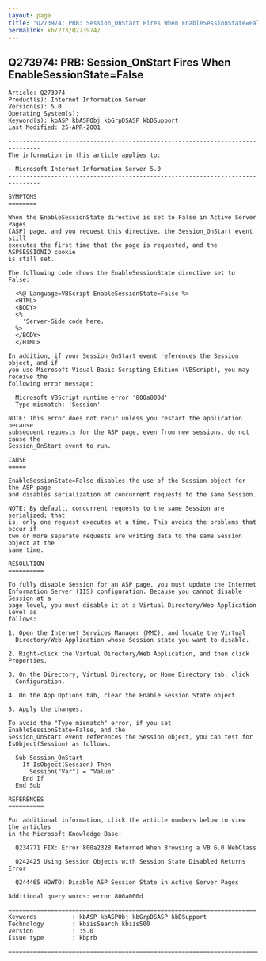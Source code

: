```yaml
---
layout: page
title: "Q273974: PRB: Session_OnStart Fires When EnableSessionState=False"
permalink: kb/273/Q273974/
---
```


## Q273974: PRB: Session_OnStart Fires When EnableSessionState=False

	Article: Q273974
	Product(s): Internet Information Server
	Version(s): 5.0
	Operating System(s): 
	Keyword(s): kbASP kbASPObj kbGrpDSASP kbDSupport
	Last Modified: 25-APR-2001
	
	-------------------------------------------------------------------------------
	The information in this article applies to:
	
	- Microsoft Internet Information Server 5.0 
	-------------------------------------------------------------------------------
	
	SYMPTOMS
	========
	
	When the EnableSessionState directive is set to False in Active Server Pages
	(ASP) page, and you request this directive, the Session_OnStart event still
	executes the first time that the page is requested, and the ASPSESSIONID cookie
	is still set.
	
	The following code shows the EnableSessionState directive set to False:
	
	  <%@ Language=VBScript EnableSessionState=False %>
	  <HTML>
	  <BODY>
	  <%
	    'Server-Side code here.
	  %>
	  </BODY>
	  </HTML>
	
	In addition, if your Session_OnStart event references the Session object, and if
	you use Microsoft Visual Basic Scripting Edition (VBScript), you may receive the
	following error message:
	
	  Microsoft VBScript runtime error '800a000d'
	  Type mismatch: 'Session'
	
	NOTE: This error does not recur unless you restart the application because
	subsequent requests for the ASP page, even from new sessions, do not cause the
	Session_OnStart event to run.
	
	CAUSE
	=====
	
	EnableSessionState=False disables the use of the Session object for the ASP page
	and disables serialization of concurrent requests to the same Session.
	
	NOTE: By default, concurrent requests to the same Session are serialized; that
	is, only one request executes at a time. This avoids the problems that occur if
	two or more separate requests are writing data to the same Session object at the
	same time.
	
	RESOLUTION
	==========
	
	To fully disable Session for an ASP page, you must update the Internet
	Information Server (IIS) configuration. Because you cannot disable Session at a
	page level, you must disable it at a Virtual Directory/Web Application level as
	follows:
	
	1. Open the Internet Services Manager (MMC), and locate the Virtual
	  Directory/Web Application whose Session state you want to disable.
	
	2. Right-click the Virtual Directory/Web Application, and then click Properties.
	
	3. On the Directory, Virtual Directory, or Home Directory tab, click
	  Configuration.
	
	4. On the App Options tab, clear the Enable Session State object.
	
	5. Apply the changes.
	
	To avoid the "Type mismatch" error, if you set EnableSessionState=False, and the
	Session_OnStart event references the Session object, you can test for
	IsObject(Session) as follows:
	
	  Sub Session_OnStart
	    If IsObject(Session) Then
	      Session("Var") = "Value"
	    End If
	  End Sub
	
	REFERENCES
	==========
	
	For additional information, click the article numbers below to view the articles
	in the Microsoft Knowledge Base:
	
	  Q234771 FIX: Error 800a2328 Returned When Browsing a VB 6.0 WebClass
	
	  Q242425 Using Session Objects with Session State Disabled Returns Error
	
	  Q244465 HOWTO: Disable ASP Session State in Active Server Pages
	
	Additional query words: error 800a000d
	
	======================================================================
	Keywords          : kbASP kbASPObj kbGrpDSASP kbDSupport 
	Technology        : kbiisSearch kbiis500
	Version           : :5.0
	Issue type        : kbprb
	
	=============================================================================
	
